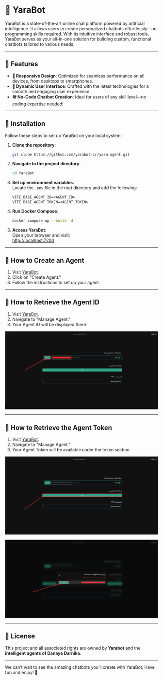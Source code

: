 # 🌟 YaraBot

YaraBot is a state-of-the-art online chat platform powered by artificial intelligence. It allows users to create personalized chatbots effortlessly—no programming skills required. With its intuitive interface and robust tools, YaraBot serves as your all-in-one solution for building custom, functional chatbots tailored to various needs.

---

## 🚀 Features

- **📱 Responsive Design**: Optimized for seamless performance on all devices, from desktops to smartphones.
- **🎨 Dynamic User Interface**: Crafted with the latest technologies for a smooth and engaging user experience.
- **🛠️ No-Code Chatbot Creation**: Ideal for users of any skill level—no coding expertise needed!

---

## 🔧 Installation

Follow these steps to set up YaraBot on your local system:

1. **Clone the repository**:

   ```bash
   git clone https://github.com/yarabot-ir/yara-agent.git
   ```

2. **Navigate to the project directory**:

   ```bash
   cd YaraBot
   ```

3. **Set up environment variables**:  
   Locate the `.env` file in the root directory and add the following:

   ```env
   VITE_BASE_AGENT_ID=<AGENT_ID>
   VITE_BASE_AGENT_TOKEN=<AGENT_TOKEN>
   ```

4. **Run Docker Compose**:

   ```bash
   docker compose up --build -d
   ```

5. **Access YaraBot**:  
   Open your browser and visit:  
   [http://localhost:7200](http://localhost:7200)

---

## 🔧 How to Create an Agent

1. Visit [YaraBot](https://yarabot.ir/).
2. Click on "Create Agent."
3. Follow the instructions to set up your agent.

---

## 🔧 How to Retrieve the Agent ID

1. Visit [YaraBot](https://yarabot.ir/).
2. Navigate to "Manage Agent."
3. Your Agent ID will be displayed there.

![alt text](./image/step_1_AGENT_ID.png)

---

## 🔧 How to Retrieve the Agent Token

1. Visit [YaraBot](https://yarabot.ir/).
2. Navigate to "Manage Agent."
3. Your Agent Token will be available under the token section.

![alt text](./image/step_1_AGENT_TOKEN.png)

![alt text](./image/step_2_AGENT_TOKEN.png)

---

## 📜 License

This project and all associated rights are owned by **Yarabot** and the **intelligent agents of Danaye Darnika**.

---

We can’t wait to see the amazing chatbots you’ll create with YaraBot. Have fun and enjoy! 🎉
